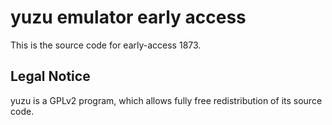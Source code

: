 yuzu emulator early access
=============

This is the source code for early-access 1873.

## Legal Notice

yuzu is a GPLv2 program, which allows fully free redistribution of its source code.